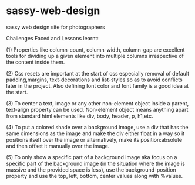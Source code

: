 # sassy-web-design
sassy web design site for photographers


Challenges Faced and Lessons learnt:

(1) Properties like column-count, column-width, column-gap are excellent tools for dividing up a given element into multiple columns irrespective of the content inside them.

(2) Css resets are important at the start of css especially removal of default padding,margins, text-decorations and list-styles so as to avoid conflicts later in the project. Also defining font color and font family is a good idea at the start.

(3) To center a text, image or any other non-element object inside a parent, text-align property can be used. Non-element object means anything apart from standard html elements like div, body, header, p, h1,etc.

(4) To put a colored shade over a background image, use a div that has the same dimensions as the image and make the div either float in a way so it positions itself over the image or alternatively, make its position:absolute and then offset it manually over the image.

(5) To only show a specific part of a background image aka focus on a specific part of the background image (in the situation where the image is massive and the provided space is less), use the background-position property and use the top, left, bottom, center values along with %values.
